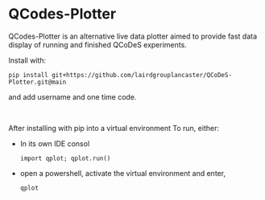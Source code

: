 QCodes-Plotter
==============

QCodes-Plotter is an alternative live data plotter aimed to provide fast data display of running and finished QCoDeS experiments.


Install with:

    pip install git+https://github.com/lairdgrouplancaster/QCoDeS-Plotter.git@main
and add username and one time code.

<br/>

After installing with pip into a virtual environment
To run, either:
* In its own IDE consol
  
      import qplot; qplot.run()
  
* open a powershell, activate the virtual environment and enter,
  
      qplot
